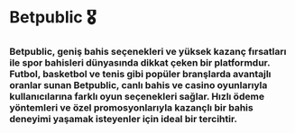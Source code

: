 # Betpublic 🎖️
### Betpublic, geniş bahis seçenekleri ve yüksek kazanç fırsatları ile spor bahisleri dünyasında dikkat çeken bir platformdur. Futbol, basketbol ve tenis gibi popüler branşlarda avantajlı oranlar sunan Betpublic, canlı bahis ve casino oyunlarıyla kullanıcılarına farklı oyun seçenekleri sağlar. Hızlı ödeme yöntemleri ve özel promosyonlarıyla kazançlı bir bahis deneyimi yaşamak isteyenler için ideal bir tercihtir.
